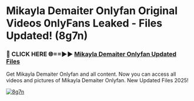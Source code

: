 # Mikayla Demaiter Onlyfan Original Videos 0nlyFans Leaked - Files Updated! (8g7n)

<h3>🔴 CLICK HERE 🌐==►► <a href="https://best4dudes.click/HH4t6V" rel="nofollow">Mikayla Demaiter Onlyfan Updated Files</a></h3>

Get Mikayla Demaiter Onlyfan and all content. Now you can access all videos and pictures of Mikayla Demaiter Onlyfan. New Updated Files 2025!

[![8g7n](https://github.com/user-attachments/assets/8c521d6e-e6e3-4a75-9320-d58ab9d79d5b)](https://best4dudes.click/HH4t6V)
